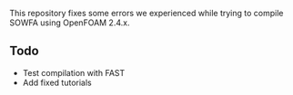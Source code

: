 This repository fixes some errors we experienced while trying to compile SOWFA using OpenFOAM 2.4.x.

## Todo
 - Test compilation with FAST
 - Add fixed tutorials
